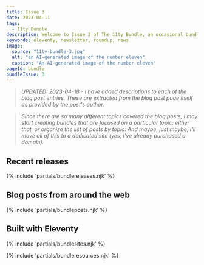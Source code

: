 ```yaml
---
title: Issue 3
date: 2023-04-11
tags:
  - 11ty Bundle
description: Welcome to Issue 3 of The 11ty Bundle, an occasional bundle of Eleventy releases, blog posts, sites, and resources.
keywords: eleventy, newsletter, roundup, news
image:
  source: "11ty-bundle-3.jpg"
  alt: "an AI-generated image of the number eleven"
  caption: "An AI-generated image of the number eleven"
pageId: bundle
bundleIssue: 3
---
```


> _UPDATED: 2023-04-18 - I have added descriptions to each of the blog post entries. These are extracted from the blog post page itself as provided by the post's author._

> _Since there are so many different topics covered the blog posts, I may start creating bundles that are focused on a particular topic; either that, or organize the list of posts by topic. And maybe, just maybe, I'll move all of this to a dedicated site (yes, I've already purchased a domain)._

## Recent releases

{% include 'partials/bundlereleases.njk' %}

## Blog posts from around the web

{% include 'partials/bundleposts.njk' %}

## Built with Eleventy

{% include 'partials/bundlesites.njk' %}

{% include 'partials/bundleresources.njk' %}
